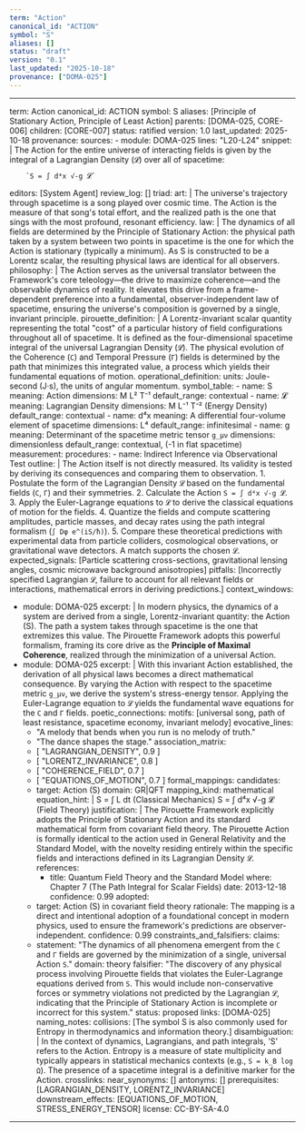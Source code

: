 ```yaml
---
term: "Action"
canonical_id: "ACTION"
symbol: "S"
aliases: []
status: "draft"
version: "0.1"
last_updated: "2025-10-18"
provenance: ["DOMA-025"]
---
```


---
term: Action
canonical_id: ACTION
symbol: S
aliases: [Principle of Stationary Action, Principle of Least Action]
parents: [DOMA-025, CORE-006]
children: [CORE-007]
status: ratified
version: 1.0
last_updated: 2025-10-18
provenance:
  sources:
    - module: DOMA-025
      lines: "L20-L24"
      snippet: |
        The Action for the entire universe of interacting fields is given by the integral of a Lagrangian Density (`𝓛`) over all of spacetime:

        `S = ∫ d⁴x √-g 𝓛`
  editors: [System Agent]
  review_log: []
triad:
  art: |
    The universe's trajectory through spacetime is a song played over cosmic time. The Action is the measure of that song's total effort, and the realized path is the one that sings with the most profound, resonant efficiency.
  law: |
    The dynamics of all fields are determined by the Principle of Stationary Action: the physical path taken by a system between two points in spacetime is the one for which the Action is stationary (typically a minimum). As S is constructed to be a Lorentz scalar, the resulting physical laws are identical for all observers.
  philosophy: |
    The Action serves as the universal translator between the Framework's core teleology—the drive to maximize coherence—and the observable dynamics of reality. It elevates this drive from a frame-dependent preference into a fundamental, observer-independent law of spacetime, ensuring the universe's composition is governed by a single, invariant principle.
pirouette_definition: |
  A Lorentz-invariant scalar quantity representing the total "cost" of a particular history of field configurations throughout all of spacetime. It is defined as the four-dimensional spacetime integral of the universal Lagrangian Density (`𝓛`). The physical evolution of the Coherence (`C`) and Temporal Pressure (`Γ`) fields is determined by the path that minimizes this integrated value, a process which yields their fundamental equations of motion.
operational_definition:
  units: Joule-second (J·s), the units of angular momentum.
  symbol_table:
    - name: S
      meaning: Action
      dimensions: M L² T⁻¹
      default_range: contextual
    - name: 𝓛
      meaning: Lagrangian Density
      dimensions: M L⁻¹ T⁻² (Energy Density)
      default_range: contextual
    - name: d⁴x
      meaning: A differential four-volume element of spacetime
      dimensions: L⁴
      default_range: infinitesimal
    - name: g
      meaning: Determinant of the spacetime metric tensor `g_μν`
      dimensions: dimensionless
      default_range: contextual, (-1 in flat spacetime)
  measurement:
    procedures:
      - name: Indirect Inference via Observational Test
        outline: |
          The Action itself is not directly measured. Its validity is tested by deriving its consequences and comparing them to observation.
          1. Postulate the form of the Lagrangian Density `𝓛` based on the fundamental fields (`C`, `Γ`) and their symmetries.
          2. Calculate the Action `S = ∫ d⁴x √-g 𝓛`.
          3. Apply the Euler-Lagrange equations to `𝓛` to derive the classical equations of motion for the fields.
          4. Quantize the fields and compute scattering amplitudes, particle masses, and decay rates using the path integral formalism (`∫ Dφ e^(iS/ħ)`).
          5. Compare these theoretical predictions with experimental data from particle colliders, cosmological observations, or gravitational wave detectors. A match supports the chosen `𝓛`.
        expected_signals: [Particle scattering cross-sections, gravitational lensing angles, cosmic microwave background anisotropies]
        pitfalls: [Incorrectly specified Lagrangian `𝓛`, failure to account for all relevant fields or interactions, mathematical errors in deriving predictions.]
context_windows:
  - module: DOMA-025
    excerpt: |
      In modern physics, the dynamics of a system are derived from a single, Lorentz-invariant quantity: the Action (S). The path a system takes through spacetime is the one that extremizes this value. The Pirouette Framework adopts this powerful formalism, framing its core drive as the **Principle of Maximal Coherence**, realized through the minimization of a universal Action.
  - module: DOMA-025
    excerpt: |
      With this invariant Action established, the derivation of all physical laws becomes a direct mathematical consequence. By varying the Action with respect to the spacetime metric `g_μν`, we derive the system's stress-energy tensor. Applying the Euler-Lagrange equation to `𝓛` yields the fundamental wave equations for the `C` and `Γ` fields.
poetic_connections:
  motifs: [universal song, path of least resistance, spacetime economy, invariant melody]
  evocative_lines:
    - "A melody that bends when you run is no melody of truth."
    - "The dance shapes the stage."
  association_matrix:
    - [ "LAGRANGIAN_DENSITY", 0.9 ]
    - [ "LORENTZ_INVARIANCE", 0.8 ]
    - [ "COHERENCE_FIELD", 0.7 ]
    - [ "EQUATIONS_OF_MOTION", 0.7 ]
formal_mappings:
  candidates:
    - target: Action (S)
      domain: GR|QFT
      mapping_kind: mathematical
      equation_hint: |
        S = ∫ L dt   (Classical Mechanics)
        S = ∫ d⁴x √-g 𝓛   (Field Theory)
      justification: |
        The Pirouette Framework explicitly adopts the Principle of Stationary Action and its standard mathematical form from covariant field theory. The Pirouette Action is formally identical to the action used in General Relativity and the Standard Model, with the novelty residing entirely within the specific fields and interactions defined in its Lagrangian Density `𝓛`.
      references:
        - title: Quantum Field Theory and the Standard Model
          where: Chapter 7 (The Path Integral for Scalar Fields)
          date: 2013-12-18
      confidence: 0.99
  adopted:
    - target: Action (S) in covariant field theory
      rationale: The mapping is a direct and intentional adoption of a foundational concept in modern physics, used to ensure the framework's predictions are observer-independent.
      confidence: 0.99
constraints_and_falsifiers:
  claims:
    - statement: "The dynamics of all phenomena emergent from the `C` and `Γ` fields are governed by the minimization of a single, universal Action `S`."
      domain: theory
      falsifier: "The discovery of any physical process involving Pirouette fields that violates the Euler-Lagrange equations derived from `S`. This would include non-conservative forces or symmetry violations not predicted by the Lagrangian `𝓛`, indicating that the Principle of Stationary Action is incomplete or incorrect for this system."
      status: proposed
      links: [DOMA-025]
naming_notes:
  collisions: [The symbol S is also commonly used for Entropy in thermodynamics and information theory.]
  disambiguation: |
    In the context of dynamics, Lagrangians, and path integrals, 'S' refers to the Action. Entropy is a measure of state multiplicity and typically appears in statistical mechanics contexts (e.g., `S = k_B log Ω`). The presence of a spacetime integral is a definitive marker for the Action.
crosslinks:
  near_synonyms: []
  antonyms: []
  prerequisites: [LAGRANGIAN_DENSITY, LORENTZ_INVARIANCE]
  downstream_effects: [EQUATIONS_OF_MOTION, STRESS_ENERGY_TENSOR]
license: CC-BY-SA-4.0
---